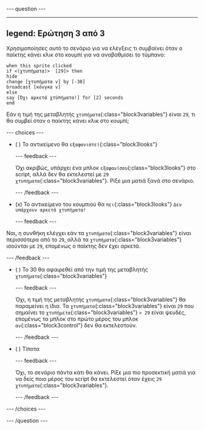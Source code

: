 
--- question ---

---
legend: Ερώτηση 3 από 3
---

Χρησιμοποίησες αυτό το σενάριο για να ελέγξεις τι συμβαίνει όταν ο παίκτης κάνει κλικ στο κουμπί για να αναβαθμίσει το τύμπανο:

```blocks3
when this sprite clicked
if <(χτυπήματα)>  [29]> then 
hide
change [χτυπήματα v] by [-30] 
broadcast [κόνγκα v] 
else
say [Όχι αρκετά χτύπήματα!] for [2] seconds 
end
```

Εάν η τιμή της μεταβλητής `χτυπήματα`{:class="block3variables"} είναι `29`, τι θα συμβεί όταν ο παίκτης κάνει κλικ στο κουμπί;

--- choices ---

- ( ) Το αντικείμενο θα `εξαφανιστεί`{:class="block3looks"}

  --- feedback ---

  Όχι ακριβώς, υπάρχει ένα μπλοκ `εξαφανίσου`{:class="block3looks"} στο script, αλλά δεν θα εκτελεστεί με `29` `χτυπήματα`{:class="block3variables"}. Ρίξε μια ματιά ξανά στο σενάριο.

  --- /feedback ---

- (x) Το αντικείμενο του κουμπιού θα `πει`{:class="block3looks"} `Δεν υπάρχουν αρκετά χτυπήματα!`

  --- feedback ---

Ναι, η συνθήκη ελέγχει εάν τα `χτυπήματα`{:class="block3variables"} είναι περισσότερα από το `29`, αλλά τα `χτυπήματα`{:class="block3variables"} ισούνται με `29`, επομένως ο παίκτης δεν έχει αρκετά.

  --- /feedback ---

- ( ) Το 30 θα αφαιρεθεί από την τιμή της μεταβλητής `χτυπήματα`{:class="block3variables"}

  --- feedback ---

  Όχι, η τιμή της μεταβλητής `χτυπήματα`{:class="block3variables"} θα παραμείνει η ίδια. Τα `χτυπήματα`{:class="block3variables"} είναι `29` που σημαίνει το `χτυπήμετα`{:class="block3variables"} `> 29` είναι ψευδές, επομένως τα μπλοκ στο πρώτο μέρος του μπλοκ `αν`{:class="block3control"} δεν θα εκτελεστούν.

  --- /feedback ---

- ( ) Τίποτα

  --- feedback ---

  Όχι, το σενάριο πάντα κάτι θα κάνει. Ρίξε μια πιο προσεκτική ματιά για να δείς ποιο μέρος του script θα εκτελεστεί όταν έχεις `29` `χτυπήματα`{:class="block3variables"}.

  --- /feedback ---

--- /choices ---

--- /question ---
